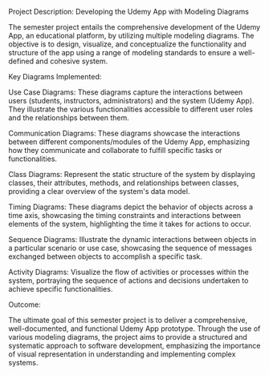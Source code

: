 Project Description: Developing the Udemy App with Modeling Diagrams

The semester project entails the comprehensive development of the Udemy App, an educational platform, by utilizing multiple modeling diagrams. The objective is to design, visualize, and conceptualize the functionality and structure of the app using a range of modeling standards to ensure a well-defined and cohesive system.

Key Diagrams Implemented:

Use Case Diagrams: These diagrams capture the interactions between users (students, instructors, administrators) and the system (Udemy App). They illustrate the various functionalities accessible to different user roles and the relationships between them.

Communication Diagrams: These diagrams showcase the interactions between different components/modules of the Udemy App, emphasizing how they communicate and collaborate to fulfill specific tasks or functionalities.

Class Diagrams: Represent the static structure of the system by displaying classes, their attributes, methods, and relationships between classes, providing a clear overview of the system's data model.

Timing Diagrams: These diagrams depict the behavior of objects across a time axis, showcasing the timing constraints and interactions between elements of the system, highlighting the time it takes for actions to occur.

Sequence Diagrams: Illustrate the dynamic interactions between objects in a particular scenario or use case, showcasing the sequence of messages exchanged between objects to accomplish a specific task.

Activity Diagrams: Visualize the flow of activities or processes within the system, portraying the sequence of actions and decisions undertaken to achieve specific functionalities.

Outcome:

The ultimate goal of this semester project is to deliver a comprehensive, well-documented, and functional Udemy App prototype. Through the use of various modeling diagrams, the project aims to provide a structured and systematic approach to software development, emphasizing the importance of visual representation in understanding and implementing complex systems.
